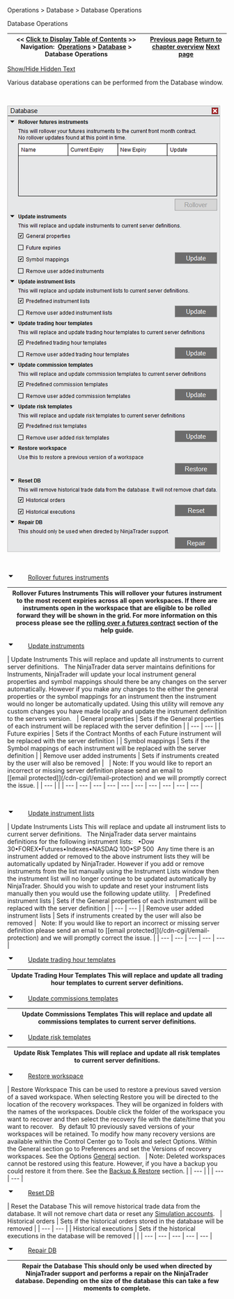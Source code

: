 ﻿


Operations \> Database \> Database Operations






















Database Operations







| \<\< [Click to Display Table of Contents](database_operations.md) \>\> **Navigation:**     [Operations](operations-1.md) \> [Database](database-1.md) \> Database Operations | [Previous page](database-1.md) [Return to chapter overview](database-1.md) [Next page](data_grids-1.md) |
| --- | --- |




[Show/Hide Hidden Text](javascript:HMToggleExpandAll(!HMAnyToggleOpen()) "Click to open/close expanding sections")









Various database operations can be performed from the Database window. 


 


![Database_Window](database_window.png)


 


![tog_minus](tog_minus-1.gif)        [Rollover futures instruments](javascript:HMToggle('toggle','RolloverFuturesInstruments','RolloverFuturesInstruments_ICON'))




| Rollover Futures Instruments This will rollover your futures instrument to the most recent expiries across all open workspaces. If there are instruments open in the workspace that are eligible to be rolled forward they will be shown in the grid. For more information on this process please see the [rolling over a futures contract](rolling_over_a_futures_contrac-1.md) section of the help guide. |
| --- |



![tog_minus](tog_minus-1.gif)        [Update instruments](javascript:HMToggle('toggle','UpdateInstruments','UpdateInstruments_ICON'))




| Update Instruments This will replace and update all instruments to current server definitions.    The NinjaTrader data server maintains definitions for Instruments, NinjaTrader will update your local instrument general properties and symbol mappings should there be any changes on the server automatically. However if you make any changes to the either the general properties or the symbol mappings for an instrument then the instrument would no longer be automatically updated. Using this utility will remove any custom changes you have made locally and update the instrument definition to the servers version.     | General properties | Sets if the General properties of each instrument will be replaced with the server definition | | --- | --- | | Future expiries | Sets if the Contract Months of each Future instrument will be replaced with the server definition | | Symbol mappings | Sets if the Symbol mappings of each instrument will be replaced with the server definition | | Remove user added instruments | Sets if instruments created by the user will also be removed |        | Note: If you would like to report an incorrect or missing server definition please send an email to [\[email protected]](/cdn-cgi/l/email-protection) and we will promptly correct the issue. | | --- | |
| --- | --- | --- | --- | --- | --- | --- | --- | --- | --- |



 


![tog_minus](tog_minus-1.gif)        [Update instrument lists](javascript:HMToggle('toggle','UpdateInstrumentLists','UpdateInstrumentLists_ICON'))




| Update Instruments Lists This will replace and update all instrument lists to current server definitions.    The NinjaTrader data server maintains definitions for the following instrument lists:   •Dow 30•FOREX•Futures•Indexes•NASDAQ 100•SP 500  Any time there is an instrument added or removed to the above instrument lists they will be automatically updated by NinjaTrader. However if you add or remove instruments from the list manually using the Instrument Lists window then the instrument list will no longer continue to be updated automatically by NinjaTrader. Should you wish to update and reset your instrument lists manually then you would use the following update utility.     | Predefined instrument lists | Sets if the General properties of each instrument will be replaced with the server definition | | --- | --- | | Remove user added instrument lists | Sets if instruments created by the user will also be removed |      Note: If you would like to report an incorrect or missing server definition please send an email to [\[email protected]](/cdn-cgi/l/email-protection) and we will promptly correct the issue. |
| --- | --- | --- | --- | --- |



![tog_minus](tog_minus-1.gif)        [Update trading hour templates](javascript:HMToggle('toggle','Updatetradinghourtemplates','Updatetradinghourtemplates_ICON'))




| Update Trading Hour Templates This will replace and update all trading hour templates to current server definitions. |
| --- |



![tog_minus](tog_minus-1.gif)        [Update commissions templates](javascript:HMToggle('toggle','Updatecommissionstemplates','Updatecommissionstemplates_ICON'))




| Update Commissions Templates This will replace and update all commissions templates to current server definitions. |
| --- |



![tog_minus](tog_minus-1.gif)        [Update risk templates](javascript:HMToggle('toggle','Upddatetradinghourtemplates','Upddatetradinghourtemplates_ICON'))




| Update Risk Templates This will replace and update all risk templates to current server definitions. |
| --- |



![tog_minus](tog_minus-1.gif)        [Restore workspace](javascript:HMToggle('toggle','Restoreworkspace','Restoreworkspace_ICON'))




| Restore Workspace This can be used to restore a previous saved version of a saved workspace. When selecting Restore you will be directed to the location of the recovery workspaces. They will be organized in folders with the names of the workspaces. Double click the folder of the workspace you want to recover and then select the recovery file with the date/time that you want to recover.   By default 10 previously saved versions of your workspaces will be retained. To modify how many recovery versions are available within the Control Center go to Tools and select Options. Within the General section go to Preferences and set the Versions of recovery workspaces. See the Options [General](general_section-1.md) section.     | Note: Deleted workspaces cannot be restored using this feature. However, if you have a backup you could restore it from there. See the [Backup \& Restore](backup__restore-1.md) section. | | --- | |
| --- | --- |



![tog_minus](tog_minus-1.gif)        [Reset DB](javascript:HMToggle('toggle','ResetDb','ResetDb_ICON'))




| Reset the Database This will remove historical trade data from the database. It will not remove chart data or reset any [Simulation accounts](simulation-1.md).     | Historical orders | Sets if the historical orders stored in the database will be removed | | --- | --- | | Historical executions | Sets if the historical executions in the database will be removed | |
| --- | --- | --- | --- | --- |



![tog_minus](tog_minus-1.gif)        [Repair DB](javascript:HMToggle('toggle','RepairDb','RepairDb_ICON'))




| Repair the Database This should only be used when directed by NinjaTrader support and performs a repair on the NinjaTrader database. Depending on the size of the database this can take a few moments to complete. |
| --- |










